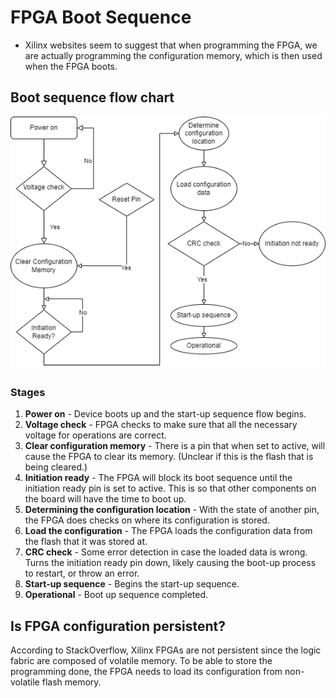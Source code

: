 # FPGA Boot Sequence

- Xilinx websites seem to suggest that when programming the FPGA, we are
actually programming the configuration memory, which is then used when the FPGA boots.

## Boot sequence flow chart

![Flow chart describing the FPGA power on flow](assets/fpga_boot.png)

### Stages

1. **Power on** - Device boots up and the start-up sequence flow begins.
2. **Voltage check** - FPGA checks to make sure that all the necessary voltage for operations are correct.
3. **Clear configuration memory** - There is a pin that when set to active, will cause the FPGA to clear its memory. (Unclear if this is the flash that is being cleared.)
4. **Initiation ready** - The FPGA will block its boot sequence until the initiation ready pin is set to active. This is so that other components on the board will have the time to boot up.
5. **Determining the configuration location** - With the state of another pin, the FPGA does checks on where its configuration is stored.
6. **Load the configuration** - The FPGA loads the configuration data from the flash that it was stored at.
7. **CRC check** - Some error detection in case the loaded data is wrong. Turns the initiation ready pin down, likely causing the boot-up process to restart, or throw an error.
8. **Start-up sequence** - Begins the start-up sequence.
9. **Operational** - Boot up sequence completed.

## Is FPGA configuration persistent?

According to StackOverflow, Xilinx FPGAs are not persistent since the logic fabric are composed of volatile memory. To be able to store the programming done, the FPGA needs to load its configuration from non-volatile flash memory.
